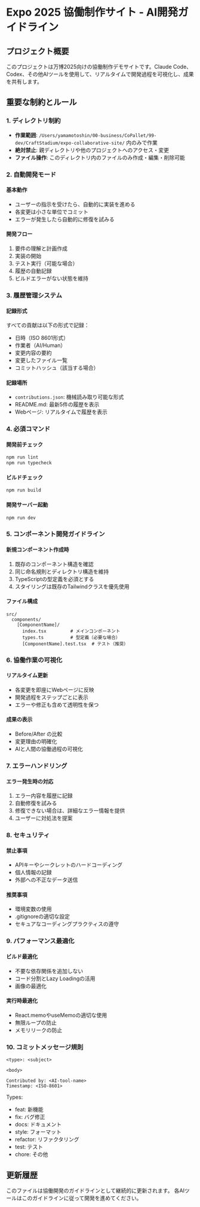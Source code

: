 # Expo 2025 協働制作サイト - AI開発ガイドライン

## プロジェクト概要
このプロジェクトは万博2025向けの協働制作デモサイトです。Claude Code、Codex、その他AIツールを使用して、リアルタイムで開発過程を可視化し、成果を共有します。

## 重要な制約とルール

### 1. ディレクトリ制約
- **作業範囲**: `/Users/yamamotoshin/00-business/CoPallet/99-dev/CraftStadium/expo-collaborative-site/` 内のみで作業
- **絶対禁止**: 親ディレクトリや他のプロジェクトへのアクセス・変更
- **ファイル操作**: このディレクトリ内のファイルのみ作成・編集・削除可能

### 2. 自動開発モード

#### 基本動作
- ユーザーの指示を受けたら、自動的に実装を進める
- 各変更は小さな単位でコミット
- エラーが発生したら自動的に修復を試みる

#### 開発フロー
1. 要件の理解と計画作成
2. 実装の開始
3. テスト実行（可能な場合）
4. 履歴の自動記録
5. ビルドエラーがない状態を維持

### 3. 履歴管理システム

#### 記録形式
すべての貢献は以下の形式で記録：
- 日時（ISO 8601形式）
- 作業者（AI/Human）
- 変更内容の要約
- 変更したファイル一覧
- コミットハッシュ（該当する場合）

#### 記録場所
- `contributions.json`: 機械読み取り可能な形式
- README.md: 最新5件の履歴を表示
- Webページ: リアルタイムで履歴を表示

### 4. 必須コマンド

#### 開発前チェック
```bash
npm run lint
npm run typecheck
```

#### ビルドチェック
```bash
npm run build
```

#### 開発サーバー起動
```bash
npm run dev
```

### 5. コンポーネント開発ガイドライン

#### 新規コンポーネント作成時
1. 既存のコンポーネント構造を確認
2. 同じ命名規則とディレクトリ構造を維持
3. TypeScriptの型定義を必須とする
4. スタイリングは既存のTailwindクラスを優先使用

#### ファイル構成
```
src/
  components/
    [ComponentName]/
      index.tsx         # メインコンポーネント
      types.ts          # 型定義（必要な場合）
      [ComponentName].test.tsx  # テスト（推奨）
```

### 6. 協働作業の可視化

#### リアルタイム更新
- 各変更を即座にWebページに反映
- 開発過程をステップごとに表示
- エラーや修正も含めて透明性を保つ

#### 成果の表示
- Before/After の比較
- 変更理由の明確化
- AIと人間の協働過程の可視化

### 7. エラーハンドリング

#### エラー発生時の対応
1. エラー内容を履歴に記録
2. 自動修復を試みる
3. 修復できない場合は、詳細なエラー情報を提供
4. ユーザーに対処法を提案

### 8. セキュリティ

#### 禁止事項
- APIキーやシークレットのハードコーディング
- 個人情報の記録
- 外部への不正なデータ送信

#### 推奨事項
- 環境変数の使用
- .gitignoreの適切な設定
- セキュアなコーディングプラクティスの遵守

### 9. パフォーマンス最適化

#### ビルド最適化
- 不要な依存関係を追加しない
- コード分割とLazy Loadingの活用
- 画像の最適化

#### 実行時最適化
- React.memoやuseMemoの適切な使用
- 無限ループの防止
- メモリリークの防止

### 10. コミットメッセージ規則

```
<type>: <subject>

<body>

Contributed by: <AI-tool-name>
Timestamp: <ISO-8601>
```

Types:
- feat: 新機能
- fix: バグ修正
- docs: ドキュメント
- style: フォーマット
- refactor: リファクタリング
- test: テスト
- chore: その他

## 更新履歴

このファイルは協働開発のガイドラインとして継続的に更新されます。
各AIツールはこのガイドラインに従って開発を進めてください。